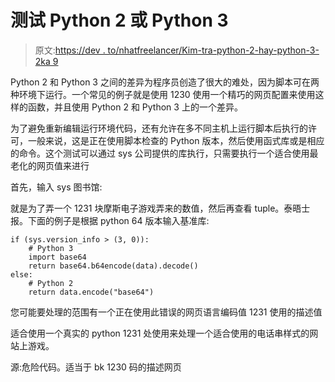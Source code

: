 # 测试 Python 2 或 Python 3

> 原文:[https://dev . to/nhatfreelancer/Kim-tra-python-2-hay-python-3-2ka 9](https://dev.to/nhatfreelancer/kim-tra-python-2-hay-python-3-2ka9)

Python 2 和 Python 3 之间的差异为程序员创造了很大的难处，因为脚本可在两种环境下运行。一个常见的例子就是使用 1230 使用一个精巧的网页配置来使用这样的函数，并且使用 Python 2 和 Python 3 上的一个差异。

为了避免重新编辑运行环境代码，还有允许在多不同主机上运行脚本后执行的许可，一般来说，这是正在使用脚本检查的 Python 版本，然后使用函式库或是相应的命令。这个测试可以通过 sys 公司提供的库执行，只需要执行一个适合使用最老化的网页值来进行

首先，输入 sys 图书馆:

就是为了弄一个 1231 块摩斯电子游戏弄来的数值，然后再查看 tuple。泰晤士报。下面的例子是根据 python 64 版本输入基准库:

```
if (sys.version_info > (3, 0)):
    # Python 3
    import base64
    return base64.b64encode(data).decode()
else:
    # Python 2
    return data.encode("base64") 
```

您可能要处理的范围有一个正在使用此错误的网页语言编码值 1231 使用的描述值

适合使用一个真实的 python 1231 处使用来处理一个适合使用的电话串样式的网站上游戏。

源:危险代码。适当于 bk 1230 码的描述网页